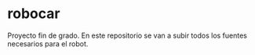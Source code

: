# robocar

Proyecto fin de grado. En este repositorio se van a subir todos los fuentes necesarios para el robot.
